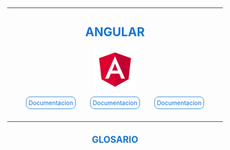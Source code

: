 <hr>
<h1>ANGULAR</h1>
<img class="img-center" src="logo-angular.png" alt="logo-angular">
<nav>
<ul>
<li><a href="https://angular.io/docs">Documentacion</a></li>
<li><a href="https://angular.io/docs">Documentacion</a></li>
<li><a href="https://angular.io/docs">Documentacion</a></li>
</ul>
</nav>
<style>
h1 {
    color: #1976d2;
    text-align: center;
    width: initial;
    margin-right: auto;
    margin-right: auto;
}
.img-center {
    margin: 0 auto;
    display: block;
    max-width: 100px;
    border-radius: 5px;
}
ul {
    list-style: none;
    padding: 0;
    margin: 0;
    text-align: center;
}
li {
    text-align: center;
    display:inline-block;
    margin: 15px;
;
}
a {
    text-decoration: none;
    display: block;
    color: #1976d2;
    border-radius: 10px;
    padding: 5px;
    border: 1px solid #1976d2 ;
}
a:hover{}
h2 {
    color: #1976d2;
    text-align: center;
}
</style>
<hr>
<h2>GLOSARIO</h2>